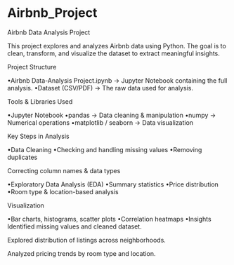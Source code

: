 # Airbnb_Project

Airbnb Data Analysis Project


This project explores and analyzes Airbnb data using Python. The goal is to clean, transform, and visualize the dataset to extract meaningful insights.


Project Structure

•Airbnb Data-Analysis Project.ipynb → Jupyter Notebook containing the full analysis.
•Dataset (CSV/PDF) → The raw data used for analysis.


Tools & Libraries Used

•Jupyter Notebook
•pandas → Data cleaning & manipulation
•numpy → Numerical operations
•matplotlib / seaborn → Data visualization


Key Steps in Analysis

•Data Cleaning
•Checking and handling missing values
•Removing duplicates


Correcting column names & data types

•Exploratory Data Analysis (EDA)
•Summary statistics
•Price distribution
•Room type & location-based analysis


Visualization

•Bar charts, histograms, scatter plots
•Correlation heatmaps
•Insights
Identified missing values and cleaned dataset.

Explored distribution of listings across neighborhoods.

Analyzed pricing trends by room type and location.
